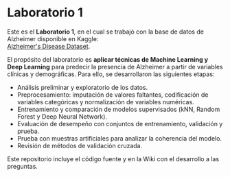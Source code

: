 # Laboratorio 1

Este es el **Laboratorio 1**, en el cual se trabajó con la base de datos de Alzheimer disponible en Kaggle:  
[Alzheimer's Disease Dataset](https://www.kaggle.com/datasets/rabieelkharoua/alzheimers-disease-dataset?resource=download).  

El propósito del laboratorio es **aplicar técnicas de Machine Learning y Deep Learning** para predecir la presencia de Alzheimer a partir de variables clínicas y demográficas. Para ello, se desarrollaron las siguientes etapas:  
- Análisis preliminar y exploratorio de los datos.  
- Preprocesamiento: imputación de valores faltantes, codificación de variables categóricas y normalización de variables numéricas.  
- Entrenamiento y comparación de modelos supervisados (kNN, Random Forest y Deep Neural Network).  
- Evaluación de desempeño con conjuntos de entrenamiento, validación y prueba.  
- Prueba con muestras artificiales para analizar la coherencia del modelo.  
- Revisión de métodos de validación cruzada.  

Este repositorio incluye el código fuente y en la Wiki con el desarrollo a las preguntas. 
